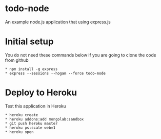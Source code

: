 todo-node
=========

An example node.js application that using express.js

Initial setup
=============

You do not need these commands below if you are going to clone the code from github

    * npm install -g express
    * express --sessions --hogan --force todo-node

Deploy to Heroku
================

Test this application in Heroku

    * heroku create
    * heroku addons:add mongolab:sandbox
    * git push heroku master
    * heroku ps:scale web=1
    * heroku open
